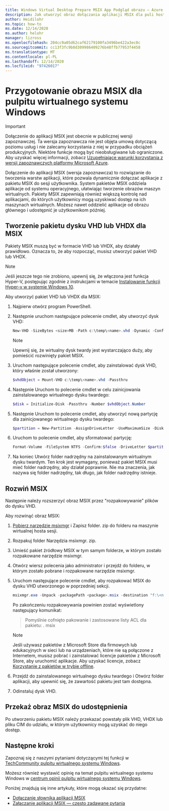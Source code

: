```yaml
---
title: Windows Virtual Desktop Prepare MSIX App Podgląd obrazu — Azure
description: Jak utworzyć obraz dołączania aplikacji MSIX dla puli hostów Windows Virtual Desktop.
author: Heidilohr
ms.topic: how-to
ms.date: 12/14/2020
ms.author: helohr
manager: lizross
ms.openlocfilehash: 204cc9a05d62caf62179100fa3496be422a3ec0c
ms.sourcegitcommit: cc13f3fc9b8d309986409276b48ffb77953f4458
ms.translationtype: MT
ms.contentlocale: pl-PL
ms.lasthandoff: 12/14/2020
ms.locfileid: "97426017"
---
```

# <a name="prepare-an-msix-image-for-windows-virtual-desktop"></a>Przygotowanie obrazu MSIX dla pulpitu wirtualnego systemu Windows

> [!IMPORTANT]
> Dołączenie do aplikacji MSIX jest obecnie w publicznej wersji zapoznawczej.
> Ta wersja zapoznawcza nie jest objęta umową dotyczącą poziomu usług i nie zalecamy korzystania z niej w przypadku obciążeń produkcyjnych. Niektóre funkcje mogą być nieobsługiwane lub ograniczone. Aby uzyskać więcej informacji, zobacz [Uzupełniające warunki korzystania z wersji zapoznawczych platformy Microsoft Azure](https://azure.microsoft.com/support/legal/preview-supplemental-terms/).

Dołączenie do aplikacji MSIX (wersja zapoznawcza) to rozwiązanie do tworzenia warstw aplikacji, które pozwala dynamicznie dołączać aplikacje z pakietu MSIX do sesji użytkownika. System pakietów MSIX oddziela aplikacje od systemu operacyjnego, ułatwiając tworzenie obrazów maszyn wirtualnych. Pakiety MSIX zapewniają również większą kontrolę nad aplikacjami, do których użytkownicy mogą uzyskiwać dostęp na ich maszynach wirtualnych. Możesz nawet oddzielić aplikacje od obrazu głównego i udostępnić je użytkownikom później.

## <a name="create-a-vhd-or-vhdx-package-for-msix"></a>Tworzenie pakietu dysku VHD lub VHDX dla MSIX

Pakiety MSIX muszą być w formacie VHD lub VHDX, aby działały prawidłowo. Oznacza to, że aby rozpocząć, musisz utworzyć pakiet VHD lub VHDX.

>[!NOTE]
>Jeśli jeszcze tego nie zrobiono, upewnij się, że włączona jest funkcja Hyper-V, postępując zgodnie z instrukcjami w temacie [Instalowanie funkcji Hyper-v w systemie Windows 10](/virtualization/hyper-v-on-windows/quick-start/enable-hyper-v).

Aby utworzyć pakiet VHD lub VHDX dla MSIX:

1. Najpierw otwórz program PowerShell.
2. Następnie uruchom następujące polecenie cmdlet, aby utworzyć dysk VHD:

    ```powershell
    New-VHD -SizeBytes <size>MB -Path c:\temp\<name>.vhd -Dynamic -Confirm:$false
    ```

    >[!NOTE]
    > Upewnij się, że wirtualny dysk twardy jest wystarczająco duży, aby pomieścić rozwinięty pakiet MSIX.

3. Uruchom następujące polecenie cmdlet, aby zainstalować dysk VHD, który właśnie został utworzony:

    ```powershell
    $vhdObject = Mount-VHD c:\temp\<name>.vhd -Passthru
    ```

4. Następnie Uruchom to polecenie cmdlet w celu zainicjowania zainstalowanego wirtualnego dysku twardego:

    ```powershell
    $disk = Initialize-Disk -Passthru -Number $vhdObject.Number
    ```

5. Następnie Uruchom to polecenie cmdlet, aby utworzyć nową partycję dla zainicjowanego wirtualnego dysku twardego:

    ```powershell
    $partition = New-Partition -AssignDriveLetter -UseMaximumSize -DiskNumber $disk.Number
    ```

6. Uruchom to polecenie cmdlet, aby sformatować partycję:

    ```powershell
    Format-Volume -FileSystem NTFS -Confirm:$false -DriveLetter $partition.DriveLetter -Force
    ```

7. Na koniec Utwórz folder nadrzędny na zainstalowanym wirtualnym dysku twardym. Ten krok jest wymagany, ponieważ pakiet MSIX musi mieć folder nadrzędny, aby działał poprawnie. Nie ma znaczenia, jak nazywa się folder nadrzędny, tak długo, jak folder nadrzędny istnieje.

## <a name="expand-msix"></a>Rozwiń MSIX

Następnie należy rozszerzyć obraz MSIX przez "rozpakowywanie" plików do dysku VHD.

Aby rozwinąć obraz MSIX:

1. [Pobierz narzędzie msixmgr](https://aka.ms/msixmgr) i Zapisz folder. zip do folderu na maszynie wirtualnej hosta sesji.

2. Rozpakuj folder Narzędzia msixmgr. zip.

3. Umieść pakiet źródłowy MSIX w tym samym folderze, w którym zostało rozpakowane narzędzie msixmgr.

4. Otwórz wiersz polecenia jako administrator i przejdź do folderu, w którym zostało pobrane i rozpakowane narzędzie msixmgr.

5. Uruchom następujące polecenie cmdlet, aby rozpakować MSIX do dysku VHD utworzonego w poprzedniej sekcji.

    ```powershell
    msixmgr.exe -Unpack -packagePath <package>.msix -destination "f:\<name of folder you created earlier>" -applyacls
    ```

    Po zakończeniu rozpakowywania powinien zostać wyświetlony następujący komunikat:

    > Pomyślnie cofnięto pakowanie i zastosowane listy ACL dla pakietu: <package name> . msix

    >[!NOTE]
    > Jeśli używasz pakietów z Microsoft Store dla firmowych lub edukacyjnych w sieci lub na urządzeniach, które nie są połączone z Internetem, musisz pobrać i zainstalować licencje pakietów z Microsoft Store, aby uruchomić aplikacje. Aby uzyskać licencje, zobacz [Korzystanie z pakietów w trybie offline](app-attach.md#use-packages-offline).

6. Przejdź do zainstalowanego wirtualnego dysku twardego i Otwórz folder aplikacji, aby upewnić się, że zawartość pakietu jest tam dostępna.

7. Odinstaluj dysk VHD.

## <a name="upload-msix-image-to-share"></a>Przekaż obraz MSIX do udostępnienia

Po utworzeniu pakietu MSIX należy przekazać powstały plik VHD, VHDX lub pliku CIM do udziału, w którym użytkownicy mogą uzyskać do niego dostęp.

## <a name="next-steps"></a>Następne kroki

Zapoznaj się z naszymi pytaniami dotyczącymi tej funkcji w [TechCommunity pulpitu wirtualnego systemu Windows](https://techcommunity.microsoft.com/t5/Windows-Virtual-Desktop/bd-p/WindowsVirtualDesktop).

Możesz również wystawić opinię na temat pulpitu wirtualnego systemu Windows w [centrum opinii pulpitu wirtualnego systemu Windows](https://support.microsoft.com/help/4021566/windows-10-send-feedback-to-microsoft-with-feedback-hub-app).

Poniżej znajdują się inne artykuły, które mogą okazać się przydatne:

- [Dołączanie słownika aplikacji MSIX](app-attach-glossary.md)
- [Załączanie aplikacji MSIX — często zadawane pytania](app-attach-faq.md)